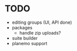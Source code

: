# TODO

- editing groups (UI, API done)
- packages
    - handle zip uploads?
- suite builder
- planemo support
